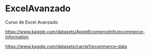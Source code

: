 # ExcelAvanzado
Curso de Excel Avanzado

https://www.kaggle.com/datasets/AppleEcomerceInfo/ecommerce-information

https://www.kaggle.com/datasets/carrie1/ecommerce-data